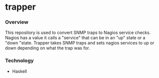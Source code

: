 # trapper

### Overview
This repository is used to convert SNMP traps to Nagios service checks. Nagios has a value it calls a "service" that can be in an "up" state or a "down "state. Trapper takes SNMP traps and sets nagios services to up or down depending on what the trap was for.

### Technology
- Haskell